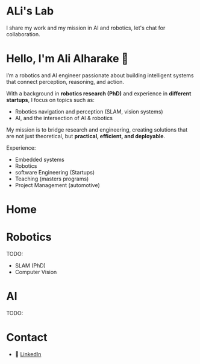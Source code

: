 # ALi's Lab

I share my work and my mission in AI and robotics, let's chat for collaboration. 


# Hello, I'm Ali Alharake 👋

I’m a robotics and AI engineer passionate about building intelligent systems that connect perception, reasoning, and action.  

With a background in **robotics research (PhD)** and experience in **different startups**, I focus on topics such as:
- Robotics navigation and perception (SLAM, vision systems)
- AI, and the intersection of AI & robotics 

My mission is to bridge research and engineering, creating solutions that are not just theoretical, but **practical, efficient, and deployable**.  

Experience: 

- Embedded systems 
- Robotics 
- software Engineering (Startups) 
- Teaching (masters programs)  
- Project Management (automotive) 



# Home 



# Robotics 
TODO: 

- SLAM (PhD) 
- Computer Vision 

# AI 
TODO: 



# Contact
- 🔗 [LinkedIn](https://www.linkedin.com/in/ali-alharake-a1807084)




